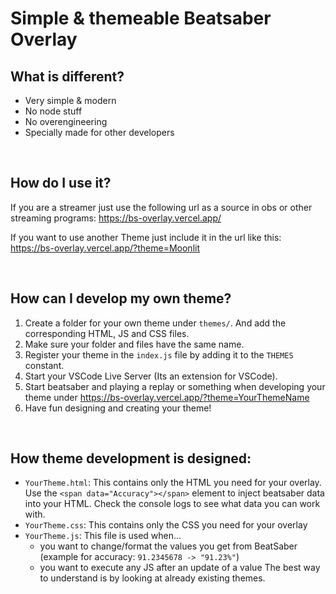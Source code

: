 # Simple & themeable Beatsaber Overlay

## What is different?
* Very simple & modern 
* No node stuff
* No overengineering
* Specially made for other developers

&nbsp;

## How do I use it?
If you are a streamer just use the following url as a source in obs or other streaming programs: https://bs-overlay.vercel.app/

If you want to use another Theme just include it in the url like this: https://bs-overlay.vercel.app/?theme=Moonlit

&nbsp;

## How can I develop my own theme?
1. Create a folder for your own theme under `themes/`. And add the corresponding HTML, JS and CSS files.
2. Make sure your folder and files have the same name.
3. Register your theme in the `index.js` file by adding it to the `THEMES` constant.
4. Start your VSCode Live Server (Its an extension for VSCode).
5. Start beatsaber and playing a replay or something when developing your theme under https://bs-overlay.vercel.app/?theme=YourThemeName
6. Have fun designing and creating your theme!

&nbsp;

## How theme development is designed:
* `YourTheme.html`: This contains only the HTML you need for your overlay. Use the `<span data="Accuracy"></span>` element to inject beatsaber data into your HTML. Check the console logs to see what data you can work with.
* `YourTheme.css`: This contains only the CSS you need for your overlay
* `YourTheme.js`: This file is used when...
  * you want to change/format the values you get from BeatSaber (example for accuracy: `91.2345678 -> "91.23%"`)
  * you want to execute any JS after an update of a value
The best way to understand is by looking at already existing themes.


